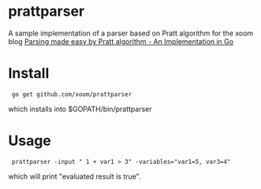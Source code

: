 prattparser
=====

A sample implementation of a parser based on Pratt algorithm for the xoom blog [Parsing made easy by Pratt algorithm - An Implementation in Go](http://dev-blog.xoom.com/2015/10/26/)

Install
=====

     go get github.com/xoom/prattparser

which installs into $GOPATH/bin/prattparser

Usage
=====

     prattparser -input " 1 + var1 > 3" -variables="var1=5, var3=4"

which will print "evaluated result is  true".

